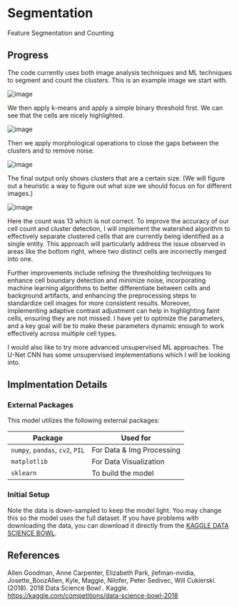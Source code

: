 # Segmentation
Feature Segmentation and Counting

## Progress

The code currently uses both image analysis techniques and ML techniques to segment and count the clusters. This is an example image we start with.

![image](https://github.com/user-attachments/assets/5f5f0ea5-ba51-4fb2-8724-fe122d215bf2)

We then apply k-means and apply a simple binary threshold first. We can see that the cells are nicely highlighted.

![image](https://github.com/user-attachments/assets/6c2afb07-da6d-4b1e-bbea-a79d8ec53871)

Then we apply morphological operations to close the gaps between the clusters and to remove noise.

![image](https://github.com/user-attachments/assets/5725d7d5-74fd-430c-a9ab-2dabd2cb9b4f)

The final output only shows clusters that are a certain size. (We will figure out a heuristic a way to figure out what size we should focus on for different images.)

![image](https://github.com/user-attachments/assets/3c4d4935-620b-40ae-b377-d7d0febd5068)

Here the count was 13 which is not correct. To improve the accuracy of our cell count and cluster detection, I will implement the watershed algorithm to effectively separate clustered cells that are currently being identified as a single entity. This approach will particularly address the issue observed in areas like the bottom right, where two distinct cells are incorrectly merged into one. 

Further improvements include refining the thresholding techniques to enhance cell boundary detection and minimize noise, incorporating machine learning algorithms to better differentiate between cells and background artifacts, and enhancing the preprocessing steps to standardize cell images for more consistent results. Moreover, implementing adaptive contrast adjustment can help in highlighting faint cells, ensuring they are not missed. I have yet to optimize the parameters, and a key goal will be to make these parameters dynamic enough to work effectively across multiple cell types.

I would also like to try more advanced unsupervised ML approaches. The U-Net CNN has some unsupervised implementations which I will be looking into.

## Implmentation Details

### External Packages
This model utilizes the following external packages:

<div align="center">

| Package                                                                                                | Used for                               |
|--------------------------------------------------------------------------------------------------------|----------------------------------------|
| `numpy`, `pandas`, `cv2`, `PIL`                                                                        | For Data & Img Processing              |
| `matplotlib`                                                                                           | For Data Visualization                 |
| `sklearn`                                                                                              | To build the model                     |


</div>

### Initial Setup


Note the data is down-sampled to keep the model light. You may change this so the model uses the full dataset. If you have problems with downloading the data, you can download it directly from the [KAGGLE DATA SCIENCE BOWL](https://www.kaggle.com/competitions/data-science-bowl-2018/data). 

## References

Allen Goodman, Anne Carpenter, Elizabeth Park, jlefman-nvidia, Josette_BoozAllen, Kyle, Maggie, Nilofer, Peter Sedivec, Will Cukierski. (2018). 2018 Data Science Bowl . Kaggle. https://kaggle.com/competitions/data-science-bowl-2018
